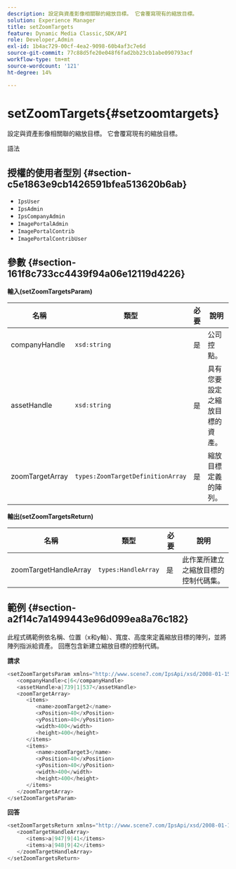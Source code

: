 ```yaml
---
description: 設定與資產影像相關聯的縮放目標。 它會覆寫現有的縮放目標。
solution: Experience Manager
title: setZoomTargets
feature: Dynamic Media Classic,SDK/API
role: Developer,Admin
exl-id: 1b4ac729-00cf-4ea2-9098-60b4af3c7e6d
source-git-commit: 77c88d5fe20e048f6fad2bb23cb1abe090793acf
workflow-type: tm+mt
source-wordcount: '121'
ht-degree: 14%

---
```


# setZoomTargets{#setzoomtargets}

設定與資產影像相關聯的縮放目標。 它會覆寫現有的縮放目標。

語法

## 授權的使用者型別 {#section-c5e1863e9cb1426591bfea513620b6ab}

* `IpsUser`
* `IpsAdmin`
* `IpsCompanyAdmin`
* `ImagePortalAdmin`
* `ImagePortalContrib`
* `ImagePortalContribUser`

## 參數 {#section-161f8c733cc4439f94a06e12119d4226}

**輸入(setZoomTargetsParam)**

| 名稱 | 類型 | 必要 | 說明 |
|---|---|---|---|
| companyHandle | `xsd:string` | 是 | 公司控點。 |
| assetHandle | `xsd:string` | 是 | 具有您要設定之縮放目標的資產。 |
| zoomTargetArray | `types:ZoomTargetDefinitionArray` | 是 | 縮放目標定義的陣列。 |

**輸出(setZoomTargetsReturn)**

| 名稱 | 類型 | 必要 | 說明 |
|---|---|---|---|
| zoomTargetHandleArray | `types:HandleArray` | 是 | 此作業所建立之縮放目標的控制代碼集。 |

## 範例 {#section-a2f14c7a1499443e96d099ea8a76c182}

此程式碼範例依名稱、位置（x和y軸）、寬度、高度來定義縮放目標的陣列，並將陣列指派給資產。 回應包含新建立縮放目標的控制代碼。

**請求**

```java
<setZoomTargetsParam xmlns="http://www.scene7.com/IpsApi/xsd/2008-01-15">
   <companyHandle>c|6</companyHandle>
   <assetHandle>a|739|1|537</assetHandle>
   <zoomTargetArray>
      <items>
         <name>zoomTarget2</name>
         <xPosition>40</xPosition>
         <yPosition>40</yPosition>
         <width>400</width>
         <height>400</height>
      </items>
      <items>
         <name>zoomTarget3</name>
         <xPosition>40</xPosition>
         <yPosition>40</yPosition>
         <width>400</width>
         <height>400</height>
      </items>
   </zoomTargetArray>
</setZoomTargetsParam>
```

**回答**

```java
<setZoomTargetsReturn xmlns="http://www.scene7.com/IpsApi/xsd/2008-01-15">
   <zoomTargetHandleArray>
      <items>a|947|9|41</items>
      <items>a|948|9|42</items>
   </zoomTargetHandleArray>
</setZoomTargetsReturn>
```

